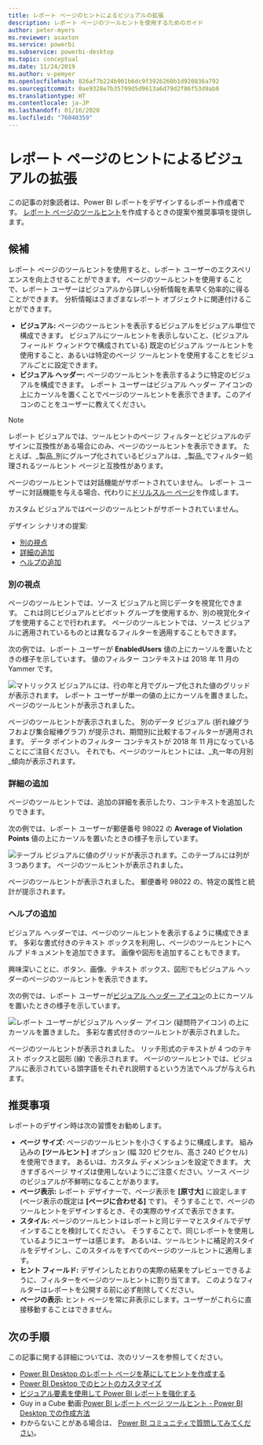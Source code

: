 ```yaml
---
title: レポート ページのヒントによるビジュアルの拡張
description: レポート ページのツールヒントを使用するためのガイド
author: peter-myers
ms.reviewer: asaxton
ms.service: powerbi
ms.subservice: powerbi-desktop
ms.topic: conceptual
ms.date: 11/24/2019
ms.author: v-pemyer
ms.openlocfilehash: 826af7b224b901b6dc9f3926260b1d920836a792
ms.sourcegitcommit: 0ae9328e7b35799d5d9613a6d79d2f86f53d9ab0
ms.translationtype: HT
ms.contentlocale: ja-JP
ms.lasthandoff: 01/16/2020
ms.locfileid: "76040359"
---
```

# <a name="extend-visuals-with-report-page-tooltips"></a>レポート ページのヒントによるビジュアルの拡張

この記事の対象読者は、Power BI レポートをデザインするレポート作成者です。 [レポート ページのツールヒント](../desktop-tooltips.md)を作成するときの提案や推奨事項を提供します。

## <a name="suggestions"></a>候補

レポート ページのツールヒントを使用すると、レポート ユーザーのエクスペリエンスを向上させることができます。 ページのツールヒントを使用することで、レポート ユーザーはビジュアルから詳しい分析情報を素早く効率的に得ることができます。 分析情報はさまざまなレポート オブジェクトに関連付けることができます。

- **ビジュアル:** ページのツールヒントを表示するビジュアルをビジュアル単位で構成できます。 ビジュアルにツールヒントを表示しないこと、(ビジュアル フィールド ウィンドウで構成されている) 既定のビジュアル ツールヒントを使用すること、あるいは特定のページ ツールヒントを使用することをビジュアルごとに設定できます。
- **ビジュアル ヘッダー:** ページのツールヒントを表示するように特定のビジュアルを構成できます。 レポート ユーザーはビジュアル ヘッダー アイコンの上にカーソルを置くことでページのツールヒントを表示できます。このアイコンのことをユーザーに教えてください。

> [!NOTE]
> レポート ビジュアルでは、ツールヒントのページ フィルターとビジュアルのデザインに互換性がある場合にのみ、ページのツールヒントを表示できます。 たとえば、_製品_別にグループ化されているビジュアルは、_製品_でフィルター処理されるツールヒント ページと互換性があります。
>
> ページのツールヒントでは対話機能がサポートされていません。 レポート ユーザーに対話機能を与える場合、代わりに[ドリルスルー ページ](../desktop-drillthrough.md)を作成します。
>
> カスタム ビジュアルではページのツールヒントがサポートされていません。

デザイン シナリオの提案:

- [別の視点](#different-perspective)
- [詳細の追加](#add-detail)
- [ヘルプの追加](#add-help)

### <a name="different-perspective"></a>別の視点

ページのツールヒントでは、ソース ビジュアルと同じデータを視覚化できます。 これは同じビジュアルとピボット グループを使用するか、別の視覚化タイプを使用することで行われます。 ページのツールヒントでは、ソース ビジュアルに適用されているものとは異なるフィルターを適用することもできます。

次の例では、レポート ユーザーが **EnabledUsers** 値の上にカーソルを置いたときの様子を示しています。 値のフィルター コンテキストは 2018 年 11 月の Yammer です。

![マトリックス ビジュアルには、行の年と月でグループ化された値のグリッドが表示されます。 レポート ユーザーが単一の値の上にカーソルを置きました。 ページのツールヒントが表示されました。](media/report-page-tooltips/suggestion-different-perspective.png)

ページのツールヒントが表示されました。 別のデータ ビジュアル (折れ線グラフおよび集合縦棒グラフ) が提示され、期間別に比較するフィルターが適用されます。 データ ポイントのフィルター コンテキストが 2018 年 11 月になっていることにご注目ください。 それでも、ページのツールヒントには、_丸一年の月別_傾向が表示されます。

### <a name="add-detail"></a>詳細の追加

ページのツールヒントでは、追加の詳細を表示したり、コンテキストを追加したりできます。

次の例では、レポート ユーザーが郵便番号 98022 の **Average of Violation Points** 値の上にカーソルを置いたときの様子を示しています。

![テーブル ビジュアルに値のグリッドが表示されます。このテーブルには列が 3 つあります。 ページのツールヒントが表示されました。](media/report-page-tooltips/suggestion-add-details.png)

ページのツールヒントが表示されました。 郵便番号 98022 の、特定の属性と統計が提示されます。

### <a name="add-help"></a>ヘルプの追加

ビジュアル ヘッダーでは、ページのツールヒントを表示するように構成できます。 多彩な書式付きのテキスト ボックスを利用し、ページのツールヒントにヘルプ ドキュメントを追加できます。 画像や図形を追加することもできます。

興味深いことに、ボタン、画像、テキスト ボックス、図形でもビジュアル ヘッダーのページのツールヒントを表示できます。

次の例では、レポート ユーザーが[ビジュアル ヘッダー アイコン](../desktop-visual-elements-for-reports.md)の上にカーソルを置いたときの様子を示しています。

![レポート ユーザーがビジュアル ヘッダー アイコン (疑問符アイコン) の上にカーソルを置きました。 多彩な書式付きのツールヒントが表示されました。](media/report-page-tooltips/suggestion-add-help.png)

ページのツールヒントが表示されました。 リッチ形式のテキストが 4 つのテキスト ボックスと図形 (線) で表示されます。 ページのツールヒントでは、ビジュアルに表示されている頭字語をそれぞれ説明するという方法でヘルプが与えられます。

## <a name="recommendations"></a>推奨事項

レポートのデザイン時は次の習慣をお勧めします。

- **ページ サイズ:** ページのツールヒントを小さくするように構成します。 組み込みの **[ツールヒント]** オプション (幅 320 ピクセル、高さ 240 ピクセル) を使用できます。 あるいは、カスタム ディメンションを設定できます。 大きすぎるページ サイズは使用しないようにご注意ください。ソース ページのビジュアルが不鮮明になることがあります。
- **ページ表示:** レポート デザイナーで、ページ表示を **[原寸大]** に設定します (ページ表示の既定は **[ページに合わせる]** です)。 そうすることで、ページのツールヒントをデザインするとき、その実際のサイズで表示できます。
- **スタイル:** ページのツールヒントはレポートと同じテーマとスタイルでデザインすることを検討してください。 そうすることで、同じレポートを使用しているようにユーザーは感じます。 あるいは、ツールヒントに補足的スタイルをデザインし、このスタイルをすべてのページのツールヒントに適用します。
- **ヒント フィールド:** デザインしたとおりの実際の結果をプレビューできるように、フィルターをページのツールヒントに割り当てます。 このようなフィルターはレポートを公開する前に必ず削除してください。
- **ページの表示:** ヒント ページを常に非表示にします。ユーザーがこれらに直接移動することはできません。

## <a name="next-steps"></a>次の手順

この記事に関する詳細については、次のリソースを参照してください。

- [Power BI Desktop のレポート ページを基にしてヒントを作成する](../desktop-tooltips.md)
- [Power BI Desktop でのヒントのカスタマイズ](../desktop-custom-tooltips.md)
- [ビジュアル要素を使用して Power BI レポートを強化する](../desktop-visual-elements-for-reports.md)
- Guy in a Cube 動画:[Power BI レポート ページ ツールヒント - Power BI Desktop での作成方法](https://www.youtube.com/watch?v=URTA7JZsAtw)
- わからないことがある場合は、 [Power BI コミュニティで質問してみてください](https://community.powerbi.com/)。
